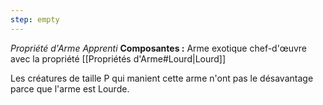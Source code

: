 ```yaml
---
step: empty
---
```

_Propriété d'Arme Apprenti_
__Composantes :__ Arme exotique chef-d'œuvre avec la propriété [[Propriétés d'Arme#Lourd|Lourd]]

Les créatures de taille P qui manient cette arme n'ont pas le désavantage parce que l'arme est Lourde.